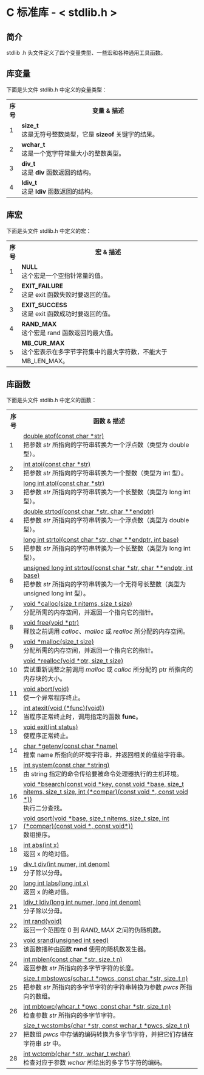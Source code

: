# C 标准库 - < stdlib.h >

## 简介
stdlib .h 头文件定义了四个变量类型、一些宏和各种通用工具函数。

## 库变量
下面是头文件 stdlib.h 中定义的变量类型：

</p> <table > <tr><th style="width:5%">序号</th><th>变量 &amp; 描述</th></tr> <tr><td>1</td><td><b>size_t </b><br />这是无符号整数类型，它是 <b>sizeof</b> 关键字的结果。</td></tr> <tr><td>2</td><td><b>wchar_t </b><br />这是一个宽字符常量大小的整数类型。</td></tr> <tr><td>3</td><td><b>div_t </b><br />这是 <b>div</b> 函数返回的结构。</td></tr> <tr><td>4</td><td><b>ldiv_t </b><br />这是 <b>ldiv</b> 函数返回的结构。</td></tr> </table> 

## 库宏
下面是头文件 stdlib.h 中定义的宏：

</p> <table > <tr><th style="width:5%">序号</th><th>宏 &amp; 描述</th></tr> <tr><td>1</td><td><b>NULL</b><br />这个宏是一个空指针常量的值。</td></tr> <tr><td>2</td><td><b>EXIT_FAILURE</b><br />这是 exit 函数失败时要返回的值。</td></tr> <tr><td>3</td><td><b>EXIT_SUCCESS</b><br />这是 exit 函数成功时要返回的值。</td></tr> <tr><td>4</td><td><b>RAND_MAX </b><br />这个宏是 rand 函数返回的最大值。</td></tr> <tr><td>5</td><td><b>MB_CUR_MAX </b> <br />这个宏表示在多字节字符集中的最大字符数，不能大于 MB_LEN_MAX。</td></tr> </table> 

## 库函数
下面是头文件 stdlib.h 中定义的函数：

</p> <table > <tr><th style="width:5%">序号</th><th>函数 &amp; 描述</th></tr> <tr><td>1</td><td><a href="atof.md">double atof(const char *str)</a><br />把参数 <i>str</i> 所指向的字符串转换为一个浮点数（类型为 double 型）。</td></tr> <tr><td>2</td><td><a href="atoi.md">int atoi(const char *str)</a><br />把参数 <i>str</i> 所指向的字符串转换为一个整数（类型为 int 型）。</td></tr> <tr><td>3</td><td><a href="atol.md">long int atol(const char *str)</a><br />把参数 <i>str</i> 所指向的字符串转换为一个长整数（类型为 long int 型）。</td></tr> <tr><td>4</td><td><a href="strtod.md">double strtod(const char *str, char **endptr)</a><br />把参数 <i>str</i> 所指向的字符串转换为一个浮点数（类型为 double 型）。</td></tr> <tr><td>5</td><td><a href="strtol.md">long int strtol(const char *str, char **endptr, int base)</a><br />把参数 <i>str</i> 所指向的字符串转换为一个长整数（类型为 long int 型）。</td></tr> <tr><td>6</td><td><a href="strtoul.md">unsigned long int strtoul(const char *str, char **endptr, int base)</a><br />把参数 <i>str</i> 所指向的字符串转换为一个无符号长整数（类型为 unsigned long int 型）。</td></tr> <tr><td>7</td><td><a href="calloc.md">void *calloc(size_t nitems, size_t size)</a><br />分配所需的内存空间，并返回一个指向它的指针。</td></tr> <tr><td>8</td><td><a href="free.md">void free(void *ptr)</a><br />释放之前调用 <i>calloc、malloc</i> 或 <i>realloc</i> 所分配的内存空间。</td></tr> <tr><td>9</td><td><a href="malloc.md">void *malloc(size_t size)</a><br />分配所需的内存空间，并返回一个指向它的指针。</td></tr> <tr><td>10</td><td><a href="realloc.md">void *realloc(void *ptr, size_t size)</a><br />尝试重新调整之前调用 <i>malloc</i> 或 <i>calloc</i> 所分配的 ptr 所指向的内存块的大小。</td></tr> <tr><td>11</td><td><a href="abort.md">void abort(void)</a><br />使一个异常程序终止。</td></tr> <tr><td>12</td><td><a href="atexit.md">int atexit(void (*func)(void))</a><br />当程序正常终止时，调用指定的函数 <b>func</b>。</td></tr> <tr><td>13</td><td><a href="exit.md">void exit(int status)</a><br />使程序正常终止。</td></tr> <tr><td>14</td><td><a href="getenv.md">char *getenv(const char *name)</a><br />搜索 name 所指向的环境字符串，并返回相关的值给字符串。</td></tr> <tr><td>15</td><td><a href="system.md">int system(const char *string)</a><br />由 string 指定的命令传给要被命令处理器执行的主机环境。</td></tr> <tr><td>16</td><td><a href="bsearch.md">void *bsearch(const void *key, const void *base, size_t nitems, size_t size, int (*compar)(const void *, const void *))</a><br />执行二分查找。</td></tr> <tr><td>17</td><td><a href="qsort.md">void qsort(void *base, size_t nitems, size_t size, int (*compar)(const void *, const void*))</a><br />数组排序。</td></tr> <tr><td>18</td><td><a href="abs.md">int abs(int x)</a><br />返回 x 的绝对值。</td></tr> <tr><td>19</td><td><a href="div.md">div_t div(int numer, int denom)</a><br />分子除以分母。</td></tr> <tr><td>20</td><td><a href="labs.md">long int labs(long int x)</a><br />返回 x 的绝对值。</td></tr> <tr><td>21</td><td><a href="ldiv.md">ldiv_t ldiv(long int numer, long int denom)</a><br />分子除以分母。</td></tr> <tr><td>22</td><td><a href="rand.md">int rand(void)</a><br />返回一个范围在 0 到 <i>RAND_MAX</i> 之间的伪随机数。</td></tr> <tr><td>23</td><td><a href="srand.md">void srand(unsigned int seed)</a><br />该函数播种由函数 <b>rand</b> 使用的随机数发生器。</td></tr> <tr><td>24</td><td><a href="mblen.md">int mblen(const char *str, size_t n)</a><br />返回参数 <i>str</i> 所指向的多字节字符的长度。</td></tr> <tr><td>25</td><td><a href="mbstowcs.md">size_t mbstowcs(schar_t *pwcs, const char *str, size_t n)</a><br />把参数 <i>str</i> 所指向的多字节字符的字符串转换为参数 <i>pwcs</i> 所指向的数组。</td></tr> <tr><td>26</td><td><a href="mbtowc.md">int mbtowc(whcar_t *pwc, const char *str, size_t n)</a><br />检查参数 <i>str</i> 所指向的多字节字符。</td></tr> <tr><td>27</td><td><a href="wcstombs.md">size_t wcstombs(char *str, const wchar_t *pwcs, size_t n)</a><br />把数组 <i>pwcs</i> 中存储的编码转换为多字节字符，并把它们存储在字符串 <i>str</i> 中。</td></tr> <tr><td>28</td><td><a href="wctomb.md">int wctomb(char *str, wchar_t wchar)</a><br />检查对应于参数 <i>wchar</i> 所给出的多字节字符的编码。</td></tr> </table> 